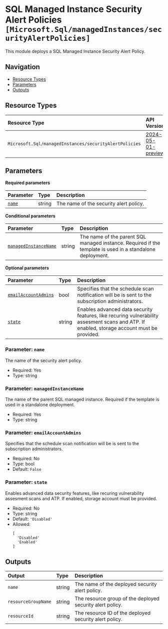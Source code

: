 # SQL Managed Instance Security Alert Policies `[Microsoft.Sql/managedInstances/securityAlertPolicies]`

This module deploys a SQL Managed Instance Security Alert Policy.

## Navigation

- [Resource Types](#Resource-Types)
- [Parameters](#Parameters)
- [Outputs](#Outputs)

## Resource Types

| Resource Type | API Version |
| :-- | :-- |
| `Microsoft.Sql/managedInstances/securityAlertPolicies` | [2024-05-01-preview](https://learn.microsoft.com/en-us/azure/templates/Microsoft.Sql/2024-05-01-preview/managedInstances/securityAlertPolicies) |

## Parameters

**Required parameters**

| Parameter | Type | Description |
| :-- | :-- | :-- |
| [`name`](#parameter-name) | string | The name of the security alert policy. |

**Conditional parameters**

| Parameter | Type | Description |
| :-- | :-- | :-- |
| [`managedInstanceName`](#parameter-managedinstancename) | string | The name of the parent SQL managed instance. Required if the template is used in a standalone deployment. |

**Optional parameters**

| Parameter | Type | Description |
| :-- | :-- | :-- |
| [`emailAccountAdmins`](#parameter-emailaccountadmins) | bool | Specifies that the schedule scan notification will be is sent to the subscription administrators. |
| [`state`](#parameter-state) | string | Enables advanced data security features, like recuring vulnerability assesment scans and ATP. If enabled, storage account must be provided. |

### Parameter: `name`

The name of the security alert policy.

- Required: Yes
- Type: string

### Parameter: `managedInstanceName`

The name of the parent SQL managed instance. Required if the template is used in a standalone deployment.

- Required: Yes
- Type: string

### Parameter: `emailAccountAdmins`

Specifies that the schedule scan notification will be is sent to the subscription administrators.

- Required: No
- Type: bool
- Default: `False`

### Parameter: `state`

Enables advanced data security features, like recuring vulnerability assesment scans and ATP. If enabled, storage account must be provided.

- Required: No
- Type: string
- Default: `'Disabled'`
- Allowed:
  ```Bicep
  [
    'Disabled'
    'Enabled'
  ]
  ```

## Outputs

| Output | Type | Description |
| :-- | :-- | :-- |
| `name` | string | The name of the deployed security alert policy. |
| `resourceGroupName` | string | The resource group of the deployed security alert policy. |
| `resourceId` | string | The resource ID of the deployed security alert policy. |
